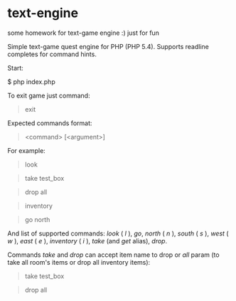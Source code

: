 text-engine
===========

some homework for text-game engine :) just for fun

Simple text-game quest engine for PHP (PHP 5.4).
Supports readline completes for command hints.

Start:

  $ php index.php
  
To exit game just command:

  > exit


Expected commands format:

  > &lt;command&gt; [&lt;argument&gt;]

For example:

  > look

  > take test_box

  > drop all

  > inventory

  > go north
  

And list of supported commands:
 _look_ ( _l_ ), _go_, _north_ ( _n_ ), _south_ ( _s_ ), _west_ ( _w_ ), _east_ ( _e_ ), _inventory_ ( _i_ ), _take_ (and _get_ alias), _drop_.
 
Commands _take_ and _drop_ can accept item name to drop or _all_ param (to take all room's items or drop all inventory items):

  > take test_box

  > drop all
  
